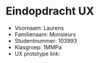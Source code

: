 # Eindopdracht UX

- Voornaam: Laurens
- Familienaam: Monsieurs
- Studentnummer: 103993
- Klasgroep: 1MMPa
- UX prototype link: 
